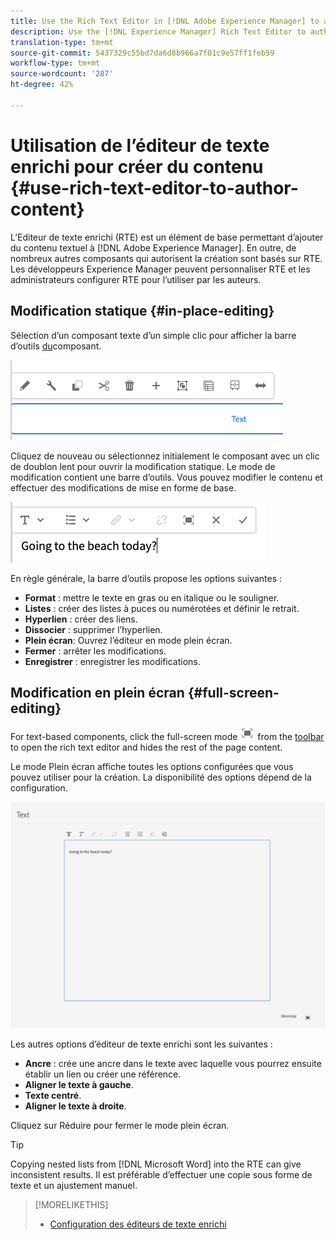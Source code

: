 ```yaml
---
title: Use the Rich Text Editor in [!DNL Adobe Experience Manager] to author content.
description: Use the [!DNL Experience Manager] Rich Text Editor to author content.
translation-type: tm+mt
source-git-commit: 5437329c55bd7da6d8b966a7f01c9e57ff1feb59
workflow-type: tm+mt
source-wordcount: '287'
ht-degree: 42%

---
```



# Utilisation de l’éditeur de texte enrichi pour créer du contenu {#use-rich-text-editor-to-author-content}

L’Editeur de texte enrichi (RTE) est un élément de base permettant d’ajouter du contenu textuel à [!DNL Adobe Experience Manager]. En outre, de nombreux autres composants qui autorisent la création sont basés sur RTE. Les développeurs Experience Manager peuvent personnaliser RTE et les administrateurs configurer RTE pour l’utiliser par les auteurs.

## Modification statique {#in-place-editing}

Sélection d’un composant texte d’un simple clic pour afficher la barre d’outils [du](/help/sites-cloud/authoring/fundamentals/editing-content.md#component-toolbar)composant.

![Barre d’outils de composant](/help/sites-cloud/authoring/assets/editing-component-toolbar.png)

Cliquez de nouveau ou sélectionnez initialement le composant avec un clic de doublon lent pour ouvrir la modification statique. Le mode de modification contient une barre d’outils. Vous pouvez modifier le contenu et effectuer des modifications de mise en forme de base.

![Modification en place avec l’éditeur de texte enrichi](/help/sites-cloud/authoring/assets/rte-in-place-editing.png)

En règle générale, la barre d’outils propose les options suivantes :

* **Format** : mettre le texte en gras ou en italique ou le souligner.
* **Listes** : créer des listes à puces ou numérotées et définir le retrait.
* **Hyperlien** : créer des liens.
* **Dissocier** : supprimer l’hyperlien.
* **Plein écran**: Ouvrez l’éditeur en mode plein écran.
* **Fermer** : arrêter les modifications.
* **Enregistrer** : enregistrer les modifications.

## Modification en plein écran {#full-screen-editing}

For text-based components, click the full-screen mode ![RTE full screen button](/help/sites-cloud/authoring/assets/editing-full-screen.png) from the [toolbar](/help/sites-cloud/authoring/fundamentals/editing-content.md#component-toolbar) to open the rich text editor and hides the rest of the page content.

Le mode Plein écran affiche toutes les options configurées que vous pouvez utiliser pour la création. La disponibilité des options dépend de la configuration. <!--Full screen mode displays all the configured options that you can use for authoring. The availability of options [depends on the configuration](/help/sites-administering/rich-text-editor.md).-->

![Éditeur de texte enrichi en mode plein écran](/help/sites-cloud/authoring/assets/rte-full-screen.png)

Les autres options d’éditeur de texte enrichi sont les suivantes :

* **Ancre** : crée une ancre dans le texte avec laquelle vous pourrez ensuite établir un lien ou créer une référence.
* **Aligner le texte à gauche**.
* **Texte centré**.
* **Aligner le texte à droite**.

Cliquez sur Réduire pour fermer le mode plein écran.

>[!Tip]
>
>Copying nested lists from [!DNL Microsoft Word] into the RTE can give inconsistent results. Il est préférable d’effectuer une copie sous forme de texte et un ajustement manuel.

>[!MORELIKETHIS]
>
>* [Configuration des éditeurs de texte enrichi](/help/implementing/developing/extending/rich-text-editor.md)

